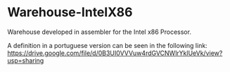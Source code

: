 # Warehouse-IntelX86
Warehouse developed in assembler for the Intel x86 Processor.

A definition in a portuguese version can be seen in the following link:
https://drive.google.com/file/d/0B3UI0VVVuw4rdGVCNWlrYklUeVk/view?usp=sharing
